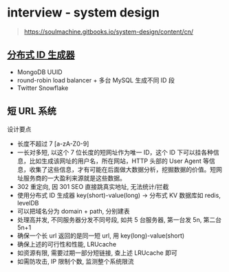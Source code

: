 # interview - system design
> https://soulmachine.gitbooks.io/system-design/content/cn/

## [分布式 ID 生成器](https://soulmachine.gitbooks.io/system-design/content/cn/distributed-id-generator.html)
- MongoDB UUID
- round-robin load balancer + 多台 MySQL 生成不同 ID 段
- Twitter Snowflake

## 短 URL 系统
设计要点
- 长度不超过 7 [a-zA-Z0-9]
- 一长对多短, 以这个 7 位长度的短网址作为唯一 ID，这个 ID 下可以挂各种信息，比如生成该网址的用户名，所在网站，HTTP 头部的 User Agent 等信息，收集了这些信息，才有可能在后面做大数据分析，挖掘数据的价值。短网址服务商的一大盈利来源就是这些数据。
- 302 重定向, 因 301 SEO 直接跳真实地址, 无法统计/拦截
- 使用分布式 ID 生成器 key(short)-value(long) -> 分布式 KV 数据库如 redis, levelDB
- 可以把域名分为 domain + path, 分别建表
- 处理高并发, 不同服务器分发不同号段, 如共 5 台服务器, 第一台发 5n, 第二台 5n+1
- 确保一个长 url 返回的是同一短 url, 用 key(long)-value(short)
- 确保上述的可行性和性能, LRUcache
- 如资源有限, 需要过期一部分短链接, 查上述 LRUcache 即可
- 如需防攻击, IP 限制个数, 监测整个系统限流
